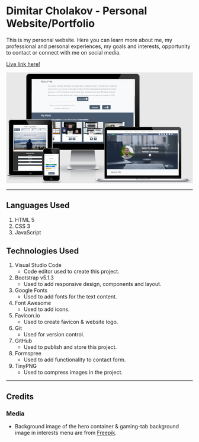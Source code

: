 # **Dimitar Cholakov** - Personal Website/Portfolio

This is my personal website. Here you can learn more about me, my professional and personal experiences, my goals and interests, opportunity to contact or connect with me on social media.

[Live link here!](https://dimitar-4.github.io/dimitar-cholakov-website/)

![responsive-img](assets/images/responsive-img.png)

---

## Languages Used

1. HTML 5
2. CSS 3
3. JavaScript

## Technologies Used

1.  Visual Studio Code
    - Code editor used to create this project.
2.  Bootstrap v5.1.3
    - Used to add responsive design, components and layout.
3.  Google Fonts
    - Used to add fonts for the text content.
4.  Font Awesome
    - Used to add icons.
5.  Favicon.io
    - Used to create favicon & website logo.
6.  Git
    - Used for version control.
7.  GitHub
    - Used to publish and store this project.
8.  Formspree
    - Used to add functionality to contact form.
9.  TinyPNG
    - Used to compress images in the project.

---

## Credits

### Media

- Background image of the hero container & gaming-tab background image in interests menu are from [Freepik](https://www.freepik.com/).
